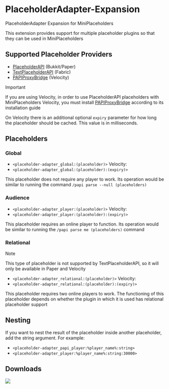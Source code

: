 # PlaceholderAdapter-Expansion
PlaceholderAdapter Expansion for MiniPlaceholders

This extension provides support for multiple placeholder plugins so that they can be used in MiniPlaceholders

## Supported Placeholder Providers

- [PlaceholderAPI](https://modrinth.com/plugin/placeholderapi) (Bukkit/Paper)
- [TextPlaceholderAPI](https://modrinth.com/mod/placeholder-api) (Fabric)
- [PAPIProxyBridge](https://modrinth.com/plugin/papiproxybridge) (Velocity)

> [!IMPORTANT]
> If you are using Velocity, in order to use PlaceholderAPI placeholders with MiniPlaceholders Velocity,
> you must install [PAPIProxyBridge](https://modrinth.com/plugin/papiproxybridge) according to its installation guide
> 
> On Velocity there is an additional optional `expiry` parameter for how long the placeholder should be cached. This value is in milliseconds.

## Placeholders

### Global

- `<placeholder-adapter_global:(placeholder)>`
Velocity:
- `<placeholder-adapter_global:(placeholder):(expiry)>`

This placeholder does not require any player to work.
Its operation would be similar to running the command `/papi parse --null (placeholders)`

### Audience

- `<placeholder-adapter_player:(placeholder)>`
Velocity:
- `<placeholder-adapter_player:(placeholder):(expiry)>`

This placeholder requires an online player to function.
Its operation would be similar to running the `/papi parse me (placeholders)` command

### Relational

> [!NOTE]  
> This type of placeholder is not supported by TextPlaceholderAPI, so it will only be available in Paper and Velocity

- `<placeholder-adapter_relational:(placeholder)>`
Velocity:
- `<placeholder-adapter_relational:(placeholder):(expiry)>`

This placeholder requires two online players to work.
The functioning of this placeholder depends on whether the plugin in which it is used has relational placeholder support

## Nesting

If you want to nest the result of the placeholder inside another placeholder, add the string argument.
For example:
- `<placeholder-adapter_papi_player:%player_name%:string>`
- `<placeholder-adapter_player:%player_name%:string:30000>`

## Downloads

[![](https://raw.githubusercontent.com/Prospector/badges/master/modrinth-badge-72h-padded.png)](https://modrinth.com/plugin/miniplaceholders-placeholderapi-expansion)
